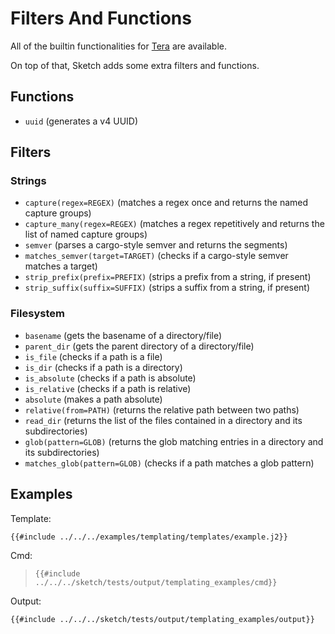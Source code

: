 # Filters And Functions

All of the builtin functionalities for [Tera](https://keats.github.io/tera/docs/) are available. 

On top of that, Sketch adds some extra filters and functions.

## Functions

- `uuid` (generates a v4 UUID)

## Filters

### Strings

- `capture(regex=REGEX)` (matches a regex once and returns the named capture groups)
- `capture_many(regex=REGEX)` (matches a regex repetitively and returns the list of named capture groups)
- `semver` (parses a cargo-style semver and returns the segments)
- `matches_semver(target=TARGET)` (checks if a cargo-style semver matches a target)
- `strip_prefix(prefix=PREFIX)` (strips a prefix from a string, if present)
- `strip_suffix(suffix=SUFFIX)` (strips a suffix from a string, if present)

### Filesystem

- `basename` (gets the basename of a directory/file)
- `parent_dir` (gets the parent directory of a directory/file)
- `is_file` (checks if a path is a file)
- `is_dir` (checks if a path is a directory)
- `is_absolute` (checks if a path is absolute)
- `is_relative` (checks if a path is relative)
- `absolute` (makes a path absolute)
- `relative(from=PATH)` (returns the relative path between two paths)
- `read_dir` (returns the list of the files contained in a directory and its subdirectories)
- `glob(pattern=GLOB)` (returns the glob matching entries in a directory and its subdirectories)
- `matches_glob(pattern=GLOB)` (checks if a path matches a glob pattern)

## Examples

Template:

```jinja
{{#include ../../../examples/templating/templates/example.j2}}
```

Cmd:

>`{{#include ../../../sketch/tests/output/templating_examples/cmd}}`

Output:

```
{{#include ../../../sketch/tests/output/templating_examples/output}}
```

